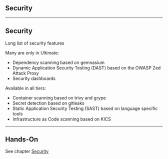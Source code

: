 <!-- .slide: id="gitlab_security" class="vertical-center" -->

<i class="fa-duotone fa-shield-check fa-8x fa-duotone-colors" style="float: right; color: grey;"></i>

## Security

---

## Security

Long list of security features [](https://docs.gitlab.com/ee/user/application_security/)

Many are only in Ultimate:

- Dependency scanning [](https://docs.gitlab.com/ee/user/application_security/dependency_scanning/) based on gemnasium [](https://gitlab.com/gitlab-org/security-products/analyzers/gemnasium)
- Dynamic Application Security Testing (DAST) [](https://docs.gitlab.com/ee/user/application_security/dast/index.html) based on the OWASP Zed Attack Proxy [](https://www.zaproxy.org/)
- Security dashboards [](https://docs.gitlab.com/ee/user/application_security/security_dashboard/)

Available in all tiers:

- Container scanning [](https://docs.gitlab.com/ee/user/application_security/container_scanning/index.html) based on trivy [](https://github.com/aquasecurity/trivy) and grype [](https://github.com/anchore/grype)
- Secret detection [](https://docs.gitlab.com/ee/user/application_security/secret_detection/index.html) based on gitleaks [](https://github.com/zricethezav/gitleaks)
- Static Application Security Testing (SAST) [](https://docs.gitlab.com/ee/user/application_security/sast/index.html) based on language specific tools [](https://docs.gitlab.com/ee/user/application_security/sast/index.html#supported-languages-and-frameworks)
- Infrastructure as Code scanning [](https://docs.gitlab.com/ee/user/application_security/iac_scanning/index.html) based on KICS [](https://kics.io/)

---

## Hands-On

See chapter [Security](/hands-on/2025-05-14/280_security/exercise/)
